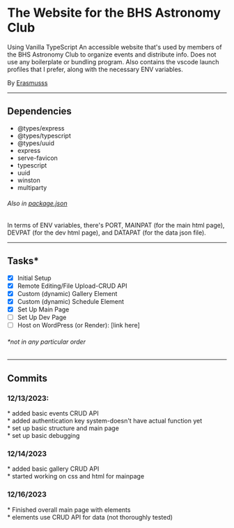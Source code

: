 <h1>The Website for the BHS Astronomy Club</h1>
Using Vanilla TypeScript
An accessible website that's used by members of the BHS Astronomy Club to organize events and distribute info. Does not use any boilerplate or bundling program. Also contains the vscode launch profiles that I prefer, along with the necessary ENV variables.

By [Erasmusss](https://github.com/Erasmusss)

---
<h2>Dependencies</h2>
<ul>
    <li>@types/express</li>
    <li>@types/typescript</li>
    <li>@types/uuid</li>
    <li>express</li>
    <li>serve-favicon</li>
    <li>typescript</li>
    <li>uuid</li>
    <li>winston</li>
    <li>multiparty</li>
</ul>
<h6>Also in <a href="https://github.com/Erasmusss/BHS_Astronomy/blob/main/package.json">package.json</a> </h6>

In terms of ENV variables, there's PORT, MAINPAT (for the main html page), DEVPAT (for the dev html page), and DATAPAT (for the data json file).

---
<h2>Tasks*</h2>

- [x] Initial Setup
- [x] Remote Editing/File Upload-CRUD API
- [x] Custom (dynamic) Gallery Element
- [x] Custom (dynamic) Schedule Element
- [x] Set Up Main Page
- [ ] Set Up Dev Page
- [ ] Host on WordPress (or Render): [link here]

<h6>*not in any particular order</h6>

---
<h2>Commits</h2>
<h3>12/13/2023:</h3>
* added basic events CRUD API <br>
* added authentication key system-doesn't have actual function yet <br>
* set up basic structure and main page <br>
* set up basic debugging <br>

<h3>12/14/2023</h3>
* added basic gallery CRUD API<br>
* started working on css and html for mainpage<br>

<h3>12/16/2023</h3>
* Finished overall main page with elements<br>
* elements use CRUD API for data (not thoroughly tested)<br>
